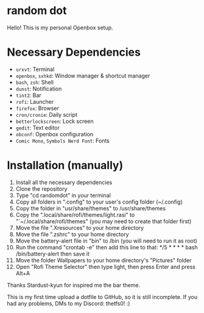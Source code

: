 # random dot
Hello! This is my personal Openbox setup.

# Necessary Dependencies
- `urxvt`: Terminal
- `openbox`, `sxhkd`: Window manager & shortcut manager
- `bash`, `zsh`: Shell
- `dunst`: Notification
- `tint2`: Bar
- `rofi`: Launcher
- `firefox`: Browser
- `cron/cronie`: Daily script
- `betterlockscreen`: Lock screen
- `gedit`: Text editor
- `obconf`: Openbox configuration
- `Comic Mono`, `Symbols Nerd Font`: Fonts

# Installation (manually)
1. Install all the necessary dependencies
2. Clone the repository
3. Type "cd randomdot" in your terminal
4. Copy all folders in ".config" to your user's config folder (~/.config)
5. Copy the folder in "usr/share/themes" to /usr/share/themes
6. Copy the ".local/share/rofi/themes/light.rasi" to "`~/.local/share/rofi/themes" (you may need to create that folder first)
7. Move the file ".Xresources" to your home directory
8. Move the file ".zshrc" to your home directory
9. Move the battery-alert file in "bin" to /bin (you will need to run it as root)
10. Run the command "crontab -e" then add this line to that: */5 * * * * bash /bin/battery-alert then save it
11. Move the folder Wallpapers to your home directory's "Pictures" folder
12. Open "Rofi Theme Selector" then type light, then press Enter and press Alt+A

Thanks Stardust-kyun for inspired me the bar theme.

This is my first time upload a dotfile to GitHub, so it is still incomplete. If you had any problems, DMs to my Discord: thetfs0! :)
